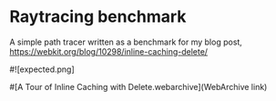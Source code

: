 # Raytracing benchmark

A simple path tracer written as a benchmark for my blog post, https://webkit.org/blog/10298/inline-caching-delete/

#![expected.png]

#[A Tour of Inline Caching with Delete.webarchive](WebArchive link)